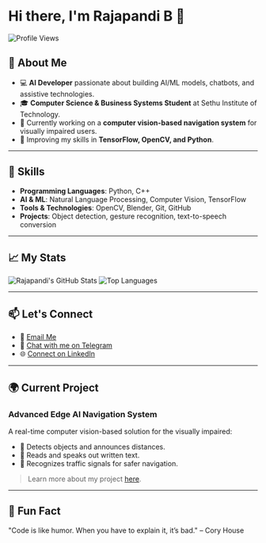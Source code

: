 # Hi there, I'm Rajapandi B 👋

![Profile Views](https://komarev.com/ghpvc/?username=RAJAPANDI-B&color=blue)

## 🌟 About Me
- 💻 **AI Developer** passionate about building AI/ML models, chatbots, and assistive technologies.
- 🎓 **Computer Science & Business Systems Student** at Sethu Institute of Technology.
- 🚀 Currently working on a **computer vision-based navigation system** for visually impaired users.
- 🌱 Improving my skills in **TensorFlow, OpenCV, and Python**.

---

## 🔧 Skills
- **Programming Languages**: Python, C++
- **AI & ML**: Natural Language Processing, Computer Vision, TensorFlow
- **Tools & Technologies**: OpenCV, Blender, Git, GitHub
- **Projects**: Object detection, gesture recognition, text-to-speech conversion

---

## 📈 My Stats
![Rajapandi's GitHub Stats](https://github-readme-stats.vercel.app/api?username=RAJAPANDI-B&show_icons=true&theme=radical)
![Top Languages](https://github-readme-stats.vercel.app/api/top-langs/?username=RAJAPANDI-B&layout=compact&theme=radical)

---

## 📫 Let's Connect
- 📩 [Email Me](mailto:yourEmail@gmail.com)
- 📨 [Chat with me on Telegram](https://t.me/yourTelegramUsername)
- 🌐 [Connect on LinkedIn](https://www.linkedin.com/in/yourLinkedInUsername/)

---

## 🌍 Current Project
### **Advanced Edge AI Navigation System**
A real-time computer vision-based solution for the visually impaired:
- 🧭 Detects objects and announces distances.
- 📖 Reads and speaks out written text.
- 🚦 Recognizes traffic signals for safer navigation.

> Learn more about my project [here](#).

---

## 🌟 Fun Fact
"Code is like humor. When you have to explain it, it’s bad." – Cory House
